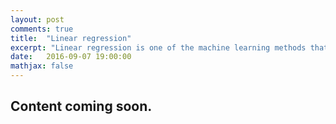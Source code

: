 ```yaml
---
layout: post
comments: true
title:  "Linear regression"
excerpt: "Linear regression is one of the machine learning methods that is easy to learn and understand."
date:   2016-09-07 19:00:00
mathjax: false
---
```


## Content coming soon.